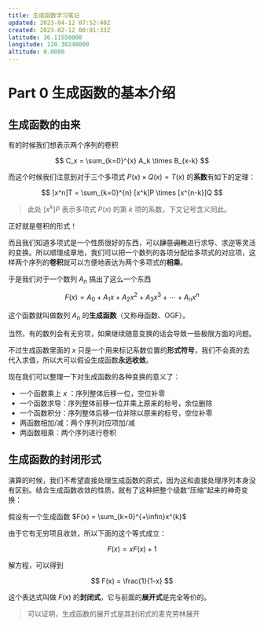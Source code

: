 ```yaml
---
title: 生成函数学习笔记
updated: 2023-04-12 07:52:40Z
created: 2023-02-12 00:01:33Z
latitude: 36.11550000
longitude: 120.30240000
altitude: 0.0000
---
```


# Part 0 生成函数的基本介绍

## 生成函数的由来

有的时候我们想表示两个序列的卷积

$$
C_x = \sum_{k=0}^{x} A_k \times B_{x-k}
$$

而这个时候我们注意到对于三个多项式 $P(x)\times Q(x) = T(x)$ 的**系数**有如下的定理：

$$
[x^n]T = \sum_{k=0}^{n} [x^k]P \times [x^{n-k}]Q
$$

> 此处 $[x^k]P$ 表示多项式 $P(x)$ 的第 $k$ 项的系数，下文记号含义同此。

正好就是卷积的形式！

而且我们知道多项式是一个性质很好的东西，可以~~肆意调教~~进行求导、求逆等灵活的变换。所以顺理成章地，我们可以把一个数列的各项分配给多项式的对应项，这样两个序列的**卷积**就可以方便地表达为两个多项式的**相乘**。

于是我们对于一个数列 $A_n$ 搞出了这么一个东西

$$
F(x) = A_0 + A_1 x + A_2 x^2 + A_3 x^3 +\cdots + A_n x^n
$$

这个函数就叫做数列 $A_n$ 的**生成函数**（又称母函数、OGF）。

当然，有的数列会有无穷项，如果继续随意变换的话会导致一些极限方面的问题。

不过生成函数里面的 $x$ 只是一个用来标记系数位置的**形式符号**，我们不会真的去代入求值，所以大可以假设生成函数**永远收敛**。

现在我们可以整理一下对生成函数的各种变换的意义了：

- 一个函数乘上 $x$ ：序列整体后移一位，空位补零
- 一个函数求导：序列整体前移一位并乘上原来的标号，余位删除
- 一个函数积分：序列整体后移一位并除以原来的标号，空位补零
- 两函数相加/减：两个序列对应项加/减
- 两函数相乘：两个序列进行卷积

## 生成函数的封闭形式

演算的时候，我们不希望直接处理生成函数的原式，因为这和直接处理序列本身没有区别。结合生成函数收敛的性质，就有了这种把整个级数“压缩”起来的神奇变换：

假设有一个生成函数 $F(x) = \sum_{k=0}^{+\infin}x^{k}$

由于它有无穷项且收敛，所以下面的这个等式成立：

$$
F(x) = xF(x) + 1
$$

解方程，可以得到

$$
F(x) = \frac{1}{1-x}
$$

这个表达式叫做 $F(x)$ 的**封闭式**，它与前面的**展开式**是完全等价的。

> 可以证明，生成函数的展开式是其封闭式的麦克劳林展开





